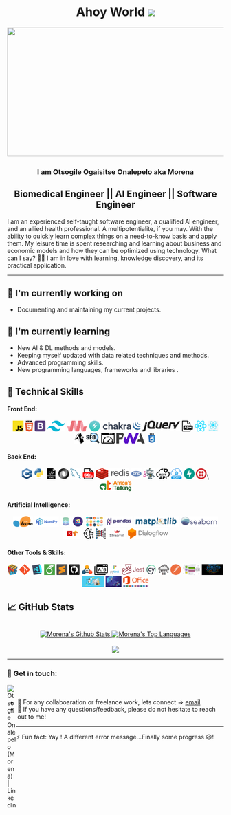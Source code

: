 <h1 align="center">Ahoy World <img src="https://media.giphy.com/media/hvRJCLFzcasrR4ia7z/giphy.gif" width="40"></h1>

<p align="center"><img src="https://media.giphy.com/media/dWesBcTLavkZuG35MI/giphy.gif" width="600" height="300"  /></p>

<h3 align="center">
   I am <strong>Otsogile Ogaisitse Onalepelo aka Morena</strong>
  <!--<img src="https://media.giphy.com/media/hvRJCLFzcasrR4ia7z/giphy.gif" width="1px">-->
</h3>

<h2 align="center">
    Biomedical Engineer || AI Engineer || Software Engineer
</h2> 

I am an experienced self-taught software engineer, a qualified AI engineer, and an allied health professional. A multipotentialite, if you may. With the ability to quickly learn complex things on a need-to-know basis and apply them. My leisure time is spent researching and learning about business and economic models and how they can be optimized using technology. What can I say? 🤷‍♂️ I am in love with learning, knowledge discovery, and its practical application.

<hr>

## 🔭 I'm currently working on
- Documenting and maintaining my current projects.

## 🌱 I'm currently learning
- New AI & DL methods and models.
- Keeping myself updated with data related techniques and methods.
- Advanced programming skills.
- New programming languages, frameworks and libraries .

## 💼 Technical Skills

#### Front End:
<p align="center">
  <code><img title="Javascript" height="25" src="images/javascript.svg"></code>
  <code><img title="HTML5" height="25" src="images/html5.svg"></code>
  <code><img title="Bootstrap" height="25" src="images/bootstrap-4.svg"></code>
  <code><img title="Tailwind CSS" height="25" src="images/tailwind-css.svg"></code>
  <code><img title="Materialize CSS" height="25" src="images/materialize-css.png"></code>
  <code><img title="Chakra UI" height="25" src="images/chakra-ui.png"></code>
  <code><img title="jQuery" height="25" src="images/jquery-1.svg"></code>
  <code><img title="Ajax" height="25" src="images/ajax.svg"></code>
  <code><img title="React" height="25" src="images/react-js.svg"></code>
  <code><img title="React Native" height="25" src="images/react-native.png"></code>
  <code><img title="Expo" height="25" src="images/expo-svgrepo-com.svg"></code>
  <code><img title="SEO" height="25" src="images/seo.svg"></code>
  <code><img title="WPO" height="25" src="images/web-page-load-time.svg"></code>
  <code><img title="PWA" height="25" src="images/pwa.svg"></code>
  <code><img title="CSS" height="25" src="images/css.svg"></code>
</p>

#### Back End:
<p align="center">
   <code><img title="C++" height="25" src="images/cpp.svg"></code>
   <code><img title="Python" height="25" src="images/python-original.svg"></code>
   <code><img title="XML" height="25" src="images/xml-svgrepo-com.svg"></code>
   <code><img title="JSON" height="25" src="images/json.svg"></code>
   <code><img title="MySQL" height="25" src="images/mysql.svg"></code>
   <code><img title="SQL" height="25" src="images/sql.svg"></code>
   <code><img title="Redis" height="25" src="images/redis.svg"></code>
   <code><img title="PHP" height="25" src="images/php.svg"></code>
   <code><img title="Botman" height="25" src="images/botman.png"></code>
   <code><img title="Rest API" height="25" src="images/rest-api.svg"></code>
   <code><img title="Soap API" height="25" src="images/soap-api.png"></code>
   <code><img title="FastAPI" height="25" src="images/fastapi-1.svg"></code>
   <code><img title="Twilio" height="25" src="images/twilio.svg"></code>\
   <code><img title="Africa is Talking" height="25" src="images/africa-is-talking.png"></code>
</p>

#### Artificial Intelligence:
<p align="center">
    <code><img title="Scikitlearn" height="25" src="images/sckitlearn.png"></code>
    <code><img title="numpy" height="25" src="images/numpy.png"></code>
    <code><img title="Extract Transform Load" height="25" src="images/etl.jpg"></code>
    <code><img title="Exploratory Data Analysis" height="25" src="images/eda.png"></code>
    <code><img title="Data Visualization" height="25" src="images/data-visualization.png"></code>
    <code><img title="Pandas" height="25" src="images/pandas.png"></code>
    <code><img title="Matplotlib" height="25" src="images/matplotlib.png"></code>
    <code><img title="Seaborn" height="25" src="images/seaborn.svg"></code>
    <code><img title="Keras on a Tensorflow backend" height="25" src="images/keras-tensorflow.jpg"></code>
    <code><img title="Machine Learning" height="25" src="images/machine-learning.svg"></code>
    <code><img title="Deep Learning" height="25" src="images/deep-learning.png"></code>
    <code><img title="Streamlit" height="25" src="images/streamlit.png"></code>
    <code><img title="Dialogflow" height="25" src="images/dialogflow.svg"></code>
</p>

#### Other Tools & Skills:
<p align="center"> 
    <code><img title="Problem Solving" height="25" src="images/problemSolving.png"></code>
    <code><img title="Git" height="25" src="images/git-original.svg"></code>
    <code><img title="Visual Studio Code" height="25" src="images/vscode.png"></code>
    <code><img title="Latext" height="25" src="images/latext.png"></code>
    <code><img title="Sublimetext" height="25" src="images/sublime.png"></code>
    <code><img title="GitHub" height="25" src="images/github.svg"></code>
    <code><img title="UML" height="25" src="images/uml.jpg"></code>
    <code><img title="A/B Testing" height="25" src="images/ab-testing.svg"></code>
    <code><img title="Pytest" height="25" src="images/pytest.svg"></code>
    <code><img title="Jest" height="25" src="images/jest.png"></code>
    <code><img title="Cypress" height="25" src="images/cypress.png"></code>
    <code><img title="Cloud Technologies" height="25" src="images/cloud-technologies.png"></code>
    <code><img title="Postman" height="25" src="images/postman.svg"></code>
    <code><img title="System Design" height="25" src="images/system-design.png"></code>
    <code><img title="Design Patterns" height="25" src="images/design-patterns.png"></code>
    <code><img title="People Skills" height="25" src="images/people-skills.png"></code>
    <code><img title="Presentation Skills" height="25" src="images/presentation-skills.jpg"></code>
    <code><img title="Microsoft Office" height="25" src="images/microsoft-office.png"></code>
</p>

## 📈 GitHub Stats
<!-- https://github.com/anuraghazra/github-readme-stats -->

 <br/>
 <div align=center>
       <a href="https://github.com/anuraghazra/github-readme-stats"><img alt="Morena's Github Stats" src="https://github-readme-stats.vercel.app/api/?username=anothermorena&show_icons=true&count_private=true&theme=react&hide_border=true&bg_color=1F222E&title_color=#00bfff&icon_color=#00bfff" height="192px"/>
  </a>
  <a href="https://github.com/anuraghazra/github-readme-stats"><img alt="Morena's Top Languages" src="https://github-readme-stats.vercel.app/api/top-langs/?username=anothermorena&langs_count=8&layout=compact&theme=react&hide_border=true&bg_color=1F222E&title_color=#00bfff&icon_color=#00bfff&hide=Jupyter%20Notebook" height="192px"/>
  </a>
  </div>
  <br>
  <div align=center>
  <a href="https://github.com/denvercoder1/github-readme-streak-stats" title="Go to Source"><img align="center" src="https://github-readme-streak-stats.herokuapp.com/?user=anothermorena&theme=react&border=61dafb&hide_border=true&bg_color=1F222E&title_color=F85D7F&icon_color=F8D866" />
    </a>
 </div>
 
<hr>


### 🤝 Get in touch:

<a href="https://www.linkedin.com/in/bwooo/"><img align="left" src="https://raw.githubusercontent.com/yushi1007/yushi1007/main/images/linkedin.svg" alt="Otsogile Onalepelo (Morena) | LinkedIn" width="21px"/></a>
<br>
- 💼 For any collaboaration or freelance work, lets connect => [email](mailto:hireme@morena.dev)
- 💬 If you have any questions/feedback, please do not hesitate to reach out to me!

<hr>
⚡ Fun fact: Yay ! A different error message...Finally some progress 😆!


